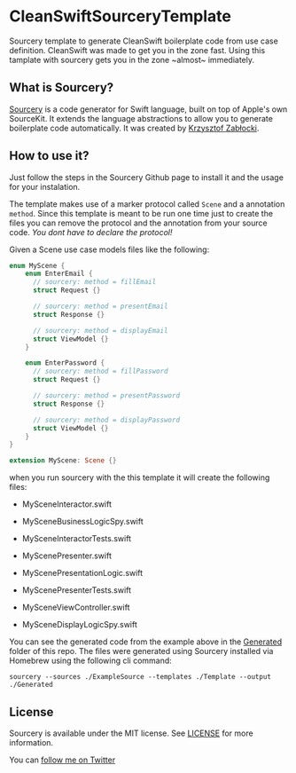 # CleanSwiftSourceryTemplate
Sourcery template to generate CleanSwift boilerplate code from use case definition. CleanSwift was made to get you in the zone fast. Using this tamplate with sourcery gets you in the zone ~almost~ immediately.

## What is Sourcery?
[Sourcery](https://github.com/krzysztofzablocki/Sourcery) is a code generator for Swift language, built on top of Apple's own SourceKit. It extends the language abstractions to allow you to generate boilerplate code automatically. It was created by [Krzysztof Zabłocki](https://github.com/krzysztofzablocki).

## How to use it?
Just follow the steps in the Sourcery Github page to install it and the usage for your instalation.

The template makes use of a marker protocol called `Scene` and a annotation `method`. Since this template is meant to be run one time just to create the files you can remove the protocol and the annotation from your source code. *You dont have to declare the protocol!*

Given a Scene use case models files like the following:

```Swift
enum MyScene {
    enum EnterEmail {
      // sourcery: method = fillEmail
      struct Request {}

      // sourcery: method = presentEmail
      struct Response {}

      // sourcery: method = displayEmail
      struct ViewModel {}
    }

    enum EnterPassword {
      // sourcery: method = fillPassword
      struct Request {}

      // sourcery: method = presentPassword
      struct Response {}

      // sourcery: method = displayPassword
      struct ViewModel {}
    }
}

extension MyScene: Scene {}
```

when you run sourcery with the this template it will create the following files:
- MySceneInteractor.swift
- MySceneBusinessLogicSpy.swift
- MySceneInteractorTests.swift

- MyScenePresenter.swift
- MyScenePresentationLogic.swift
- MyScenePresenterTests.swift

- MySceneViewController.swift
- MySceneDisplayLogicSpy.swift

You can see the generated code from the example above in the [Generated](Generated) folder of this repo. The files were generated using Sourcery installed via Homebrew using the following cli command:

`sourcery --sources ./ExampleSource --templates ./Template --output ./Generated`

## License

Sourcery is available under the MIT license. See [LICENSE](LICENSE) for more information.

You can [follow me on Twitter][1]

[1]: https://twitter.com/rcdasilva94
